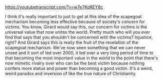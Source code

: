 https://youtubetranscript.com/?v=w7e7KqREY8c

 I think it's really important to just to get at this idea of the scapegoat mechanism becoming less effective because of society's concern for victims. You know, Girard would say this, our concern for victims is the universal value that now unites the world. Pretty much who will you ever find that says that you shouldn't be concerned with the victims? Injustice, right? And Girard says this is really the fruit of the revelation of the scapegoat mechanism. We've now seen something that we can never unsee and it sort of led over 2000, it led over a very long period of time to that becoming the most important value in the world to the point that there's now mimetic rivalry over who can be the best victim because nothing confers more status and power than becoming a good victim. It's a weird, weird paradox and inversion of like the true nature of Christianity.